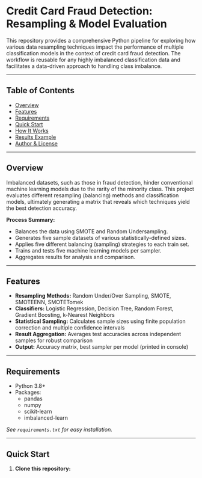# Credit Card Fraud Detection: Resampling & Model Evaluation

This repository provides a comprehensive Python pipeline for exploring how various data resampling techniques impact the performance of multiple classification models in the context of credit card fraud detection. The workflow is reusable for any highly imbalanced classification data and facilitates a data-driven approach to handling class imbalance.

---

## Table of Contents

- [Overview](#overview)
- [Features](#features)
- [Requirements](#requirements)
- [Quick Start](#quick-start)
- [How It Works](#how-it-works)
- [Results Example](#results-example)
- [Author & License](#author--license)

---

## Overview

Imbalanced datasets, such as those in fraud detection, hinder conventional machine learning models due to the rarity of the minority class. This project evaluates different resampling (balancing) methods and classification models, ultimately generating a matrix that reveals which techniques yield the best detection accuracy.

**Process Summary:**
- Balances the data using SMOTE and Random Undersampling.
- Generates five sample datasets of various statistically-defined sizes.
- Applies five different balancing (sampling) strategies to each train set.
- Trains and tests five machine learning models per sampler.
- Aggregates results for analysis and comparison.

---

## Features

- **Resampling Methods:** Random Under/Over Sampling, SMOTE, SMOTEENN, SMOTETomek
- **Classifiers:** Logistic Regression, Decision Tree, Random Forest, Gradient Boosting, k-Nearest Neighbors
- **Statistical Sampling:** Calculates sample sizes using finite population correction and multiple confidence intervals
- **Result Aggregation:** Averages test accuracies across independent samples for robust comparison
- **Output:** Accuracy matrix, best sampler per model (printed in console)

---

## Requirements

- Python 3.8+
- Packages:  
  - pandas  
  - numpy  
  - scikit-learn  
  - imbalanced-learn

*See `requirements.txt` for easy installation.*

---

## Quick Start

1. **Clone this repository:**

